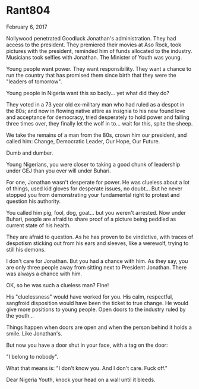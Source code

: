 # Rant804


February 6, 2017

Nollywood penetrated Goodluck Jonathan's administration. They had access to the president. They premiered their movies at Aso Rock, took pictures with the president, reminded him of funds allocated to the industry. Musicians took selfies with Jonathan. The Minister of Youth was young.

Young people want power. They want responsibility. They want a chance to run the country that has promised them since birth that they were the "leaders of tomorrow".

Young people in Nigeria want this so badly... yet what did they do?

They voted in a 73 year old ex-military man who had ruled as a despot in the 80s; and now in flowing native attire as insignia to his new found love and acceptance for democracy, tried desperately to hold power and failing three times over, they finally let the wolf in to... wait for this, spite the sheep.

We take the remains of a man from the 80s, crown him our president, and called him: Change, Democratic Leader, Our Hope, Our Future.

Dumb and dumber.

Young Nigerians, you were closer to taking a good chunk of leadership under GEJ than you ever will under Buhari.

For one, Jonathan wasn't desperate for power. He was clueless about a lot of things, used kid gloves for desperate issues, no doubt... But he never stopped you from demonstrating your fundamental right to protest and question his authority.

You called him pig, fool, dog, goat... but you weren't arrested. Now under Buhari, people are afraid to share proof of a picture being peddled as current state of his health. 

They are afraid to question. As he has proven to be vindictive, with traces of despotism sticking out from his ears and sleeves, like a werewolf, trying to still his demons.

I don't care for Jonathan. But you had a chance with him. As they say, you are only three people away from sitting next to President Jonathan. There was always a chance with him.

OK, so he was such a clueless man? Fine!

His "cluelessness" would have worked for you. His calm, respectful, sangfroid disposition would have been the ticket to true change. He would give more positions to young people. Open doors to the industry ruled by the youth... 

Things happen when doors are open and when the person behind it holds a smile. Like Jonathan's.

But now you have a door shut in your face, with a tag on the door:

"I belong to nobody".

What that means is: "I don't know you. And I don't care. Fuck off."

Dear Nigeria Youth, knock your head on a wall until it bleeds.